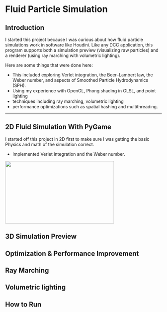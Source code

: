 # Fluid Particle Simulation

## Introduction

I started this project because I was curious about how fluid particle simulations work in software like Houdini. Like any DCC application, this program supports both a simulation preview (visualizing raw particles) and a renderer (using ray marching with volumetric lighting).

Here are some things that were done here: 
- This included exploring Verlet integration, the Beer–Lambert law, the Weber number, and aspects of Smoothed Particle Hydrodynamics (SPH).
- Using my experience with OpenGL, Phong shading in GLSL, and point lighting
- techniques including ray marching, volumetric lighting
- performance optimizations such as spatial hashing and multithreading. 
____________________________

## 2D Fluid Simulation With PyGame
I started off this project in 2D first to make sure I was getting the basic Physics and math of the simulation correct.
- Implemented Verlet integration and the Weber number.
<img src="https://media.giphy.com/media/Nh850QCpykKsL2O4r6/giphy.gif" object-fit="contain" width="350px" height="200px" align="center">


## 3D Simulation Preview

## Optimization & Performance Improvement

## Ray Marching

## Volumetric lighting

## How to Run
